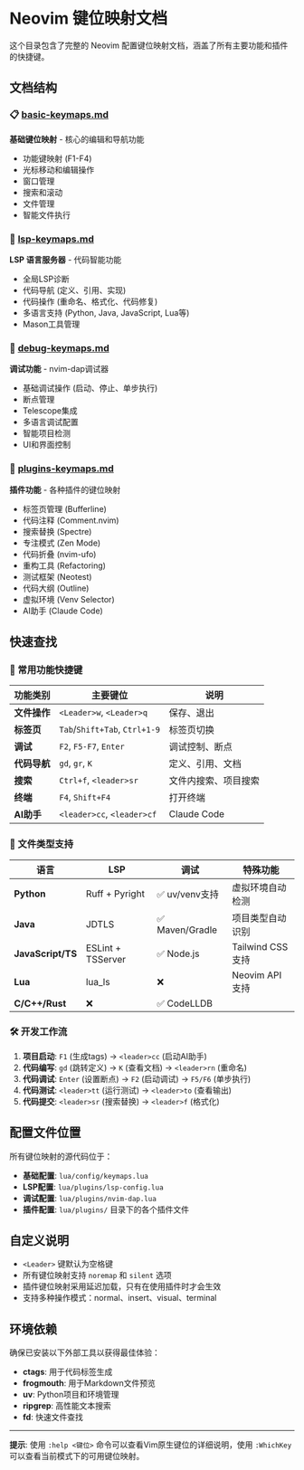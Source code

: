 # Neovim 键位映射文档

这个目录包含了完整的 Neovim 配置键位映射文档，涵盖了所有主要功能和插件的快捷键。

## 文档结构

### 📋 [basic-keymaps.md](./basic-keymaps.md)

**基础键位映射** - 核心的编辑和导航功能

- 功能键映射 (F1-F4)
- 光标移动和编辑操作
- 窗口管理
- 搜索和滚动
- 文件管理
- 智能文件执行

### 🔧 [lsp-keymaps.md](./lsp-keymaps.md)

**LSP 语言服务器** - 代码智能功能

- 全局LSP诊断
- 代码导航 (定义、引用、实现)
- 代码操作 (重命名、格式化、代码修复)
- 多语言支持 (Python, Java, JavaScript, Lua等)
- Mason工具管理

### 🐛 [debug-keymaps.md](./debug-keymaps.md)

**调试功能** - nvim-dap调试器

- 基础调试操作 (启动、停止、单步执行)
- 断点管理
- Telescope集成
- 多语言调试配置
- 智能项目检测
- UI和界面控制

### 🔌 [plugins-keymaps.md](./plugins-keymaps.md)

**插件功能** - 各种插件的键位映射

- 标签页管理 (Bufferline)
- 代码注释 (Comment.nvim)
- 搜索替换 (Spectre)
- 专注模式 (Zen Mode)
- 代码折叠 (nvim-ufo)
- 重构工具 (Refactoring)
- 测试框架 (Neotest)
- 代码大纲 (Outline)
- 虚拟环境 (Venv Selector)
- AI助手 (Claude Code)

## 快速查找

### 🎯 常用功能快捷键

| 功能类别     | 主要键位                      | 说明                 |
| ------------ | ----------------------------- | -------------------- |
| **文件操作** | `<Leader>w`, `<Leader>q`      | 保存、退出           |
| **标签页**   | `Tab`/`Shift+Tab`, `Ctrl+1-9` | 标签页切换           |
| **调试**     | `F2`, `F5-F7`, `Enter`        | 调试控制、断点       |
| **代码导航** | `gd`, `gr`, `K`               | 定义、引用、文档     |
| **搜索**     | `Ctrl+f`, `<leader>sr`        | 文件内搜索、项目搜索 |
| **终端**     | `F4`, `Shift+F4`              | 打开终端             |
| **AI助手**   | `<leader>cc`, `<leader>cf`    | Claude Code          |

### 📂 文件类型支持

| 语言              | LSP               | 调试            | 特殊功能         |
| ----------------- | ----------------- | --------------- | ---------------- |
| **Python**        | Ruff + Pyright    | ✅ uv/venv支持  | 虚拟环境自动检测 |
| **Java**          | JDTLS             | ✅ Maven/Gradle | 项目类型自动识别 |
| **JavaScript/TS** | ESLint + TSServer | ✅ Node.js      | Tailwind CSS支持 |
| **Lua**           | lua_ls            | ❌              | Neovim API支持   |
| **C/C++/Rust**    | ❌                | ✅ CodeLLDB     |                  |

### 🛠 开发工作流

1. **项目启动**: `F1` (生成tags) → `<leader>cc` (启动AI助手)
2. **代码编写**: `gd` (跳转定义) → `K` (查看文档) → `<leader>rn` (重命名)
3. **代码调试**: `Enter` (设置断点) → `F2` (启动调试) → `F5/F6` (单步执行)
4. **代码测试**: `<leader>tt` (运行测试) → `<leader>to` (查看输出)
5. **代码提交**: `<leader>sr` (搜索替换) → `<leader>f` (格式化)

## 配置文件位置

所有键位映射的源代码位于：

- **基础配置**: `lua/config/keymaps.lua`
- **LSP配置**: `lua/plugins/lsp-config.lua`
- **调试配置**: `lua/plugins/nvim-dap.lua`
- **插件配置**: `lua/plugins/` 目录下的各个插件文件

## 自定义说明

- `<Leader>` 键默认为空格键
- 所有键位映射支持 `noremap` 和 `silent` 选项
- 插件键位映射采用延迟加载，只有在使用插件时才会生效
- 支持多种操作模式：normal、insert、visual、terminal

## 环境依赖

确保已安装以下外部工具以获得最佳体验：

- **ctags**: 用于代码标签生成
- **frogmouth**: 用于Markdown文件预览
- **uv**: Python项目和环境管理
- **ripgrep**: 高性能文本搜索
- **fd**: 快速文件查找

---

**提示**: 使用 `:help <键位>` 命令可以查看Vim原生键位的详细说明，使用 `:WhichKey` 可以查看当前模式下的可用键位映射。

